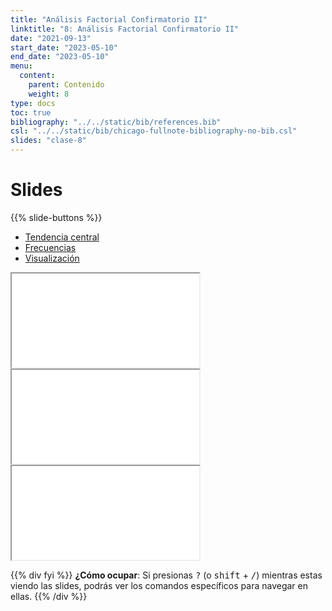 ```yaml
---
title: "Análisis Factorial Confirmatorio II"
linktitle: "8: Análisis Factorial Confirmatorio II"
date: "2021-09-13"
start_date: "2023-05-10"
end_date: "2023-05-10"
menu:
  content:
    parent: Contenido
    weight: 8
type: docs
toc: true
bibliography: "../../static/bib/references.bib"
csl: "../../static/bib/chicago-fullnote-bibliography-no-bib.csl"
slides: "clase-8"
---
```


# Slides

{{% slide-buttons %}}

<ul class="nav nav-tabs" id="slide-tabs" role="tablist">
<li class="nav-item">
<a class="nav-link active" id="tendencia-central-tab" data-toggle="tab" href="#tendencia-central" role="tab" aria-controls="tendencia-central" aria-selected="true">Tendencia central</a>
</li>
<li class="nav-item">
<a class="nav-link" id="frecuencias-tab" data-toggle="tab" href="#frecuencias" role="tab" aria-controls="frecuencias" aria-selected="false">Frecuencias</a>
</li>
<li class="nav-item">
<a class="nav-link" id="visualización-tab" data-toggle="tab" href="#visualización" role="tab" aria-controls="visualización" aria-selected="false">Visualización</a>
</li>
</ul>

<div id="slide-tabs" class="tab-content">

<div id="tendencia-central" class="tab-pane fade show active" role="tabpanel" aria-labelledby="tendencia-central-tab">

<div class="embed-responsive embed-responsive-16by9">

<iframe class="embed-responsive-item" src="/slides/clase-8.html#1">
</iframe>

</div>

</div>

<div id="frecuencias" class="tab-pane fade" role="tabpanel" aria-labelledby="frecuencias-tab">

<div class="embed-responsive embed-responsive-16by9">

<iframe class="embed-responsive-item" src="/slides/clase-8.html#14">
</iframe>

</div>

</div>

<div id="visualización" class="tab-pane fade" role="tabpanel" aria-labelledby="visualización-tab">

<div class="embed-responsive embed-responsive-16by9">

<iframe class="embed-responsive-item" src="/slides/clase-8.html#29">
</iframe>

</div>

</div>

</div>

{{% div fyi %}}
**¿Cómo ocupar**: Si presionas <kbd>?</kbd> (o <kbd>shift</kbd> + <kbd>/</kbd>) mientras estas viendo las slides, podrás ver los comandos específicos para navegar en ellas.
{{% /div %}}
